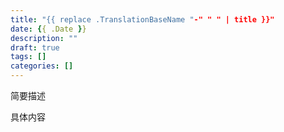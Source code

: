 ```yaml
---
title: "{{ replace .TranslationBaseName "-" " " | title }}"
date: {{ .Date }}
description: ""
draft: true
tags: []
categories: []
---
```


简要描述
<!--more-->

具体内容
